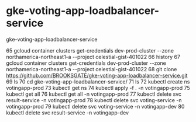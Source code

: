 # gke-voting-app-loadbalancer-service
gke-voting-app-loadbalancer-service

 65  gcloud container clusters get-credentials dev-prod-cluster --zone northamerica-northeast1-a --project celestial-gist-401022
   66  history
   67  gcloud container clusters get-credentials dev-prod-cluster --zone northamerica-northeast1-a --project celestial-gist-401022
   68  git clone https://github.com/BROOKSGATE/gke-voting-app-loadbalancer-service.git
   69  ls
   70  cd gke-voting-app-loadbalancer-service/
   71  ls
   72  kubectl create ns votingapp-prod
   73  kubectl get ns
   74  kubectl apply -f . -n votingapp-prod
   75  kubectl get all
   76  kubectl get all -n votingapp-prod
   77  kubectl delete svc result-service -n votingapp-prod
   78  kubectl delete svc voting-service -n votingapp-prod
   79  kubectl delete svc voting-service -n votingapp-dev
   80  kubectl delete svc result-service -n votingapp-dev
